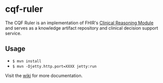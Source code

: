 # cqf-ruler
The CQF Ruler is an implementation of FHIR's [Clinical Reasoning Module](http://hl7.org/fhir/clinicalreasoning-module.html) and serves as a knowledge artifact repository and clinical decision support service.

## Usage 
 - `$ mvn install`
 - `$ mvn -Djetty.http.port=XXXX jetty:run`
 
Visit the [wiki](https://github.com/DBCG/cqf-ruler/wiki) for more documentation.
